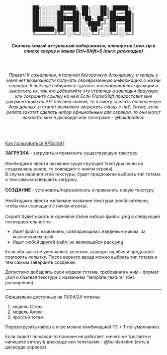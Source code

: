<p align="center">
██╗░░░░░░█████╗░██╗░░░██╗░█████╗░
<br>██║░░░░░██╔══██╗██║░░░██║██╔══██╗
<br>██║░░░░░███████║╚██╗░██╔╝███████║
<br>██║░░░░░██╔══██║░╚████╔╝░██╔══██║
<br>███████╗██║░░██║░░╚██╔╝░░██║░░██║
<br>╚══════╝╚═╝░░╚═╝░░░╚═╝░░░╚═╝░░╚═╝
<br>
<h5 align ="center">Скачать самый актуальный набор можно, кликнув на Lava.zip в списке сверху и зажав Ctrl+Shift+S <i>(англ. раскладка)</i></h5>
  <br>
  <h6 align ="center">Привет! К сожалению, я получил бессрочную блокировку, и теперь у меня нет возможности получать своевременную информацию о жизни сервера. Я всё ещё собираюсь сделать запланированные функции и выпустить их, так что добавляйте эту страницу в закладки браузера или сохраните ссылку на неё! Если FrameShift предоставит мне документацию на API плагина скинов, то я смогу сделать полноценную базу данных, и станет возможно загружать скины с неё. Также, если ребята захотят сделать набор официальным для сервера, то они могут написать мне в дискорде или телеграме - @buildanation</h6>
    <br>  <br>
  <a href="https://youtu.be/hSGI24QW7n4">Как пользоваться RPScript?</a>
</p>
<b>ЗАГРУЗКА</b> - загрузить и применить существующую текстуру
<br><br>
Необходимо ввести название существующей текстуры (если не создавалась ранее, то совпадает с ником игрока).<br>
В случае наличия этой текстуры, будет предложено выбрать тип тотема и тем самым завершить загрузку.
<br><br>
<b>СОЗДАНИЕ</b> - установить/перезаписать и применить новую текстуру
<br/><br/>
Необходимо ввести желаемое название текстуры (необязательно, чтобы оно совпадало с ником игрока).<br><br>
Скрипт будет искать в корневой папке набора файлы .png в следующей последовательности:
<ul>
  <li>Ищет файл с названием, совпадающим с введёным ником, за исключением pack</li>
  <li>Ищет любой другой файл, не являющийся pack.png</li>
</ul>
Если оба шага не увенчались успехом, выводит ошибку и предлагает повторить попытку.
После верного ввода можно выбрать тип тотема и тем самым завершить создание.

Допустимо добавлять свои модели тотема, требования к ним - формат .json и базовая текстура с названием "template_texture" (без расширения).
___

Официально доступные на 10/04/24 тотемы:     
  1. модель Стива   
  2. модель Алекс   
  3. простой тотем
     
Перезагрузить набор в игре можно комбинацией F3 + T по-умолчанию.

Если скрипт по какой-то причине не работает, ничего не трогайте и напишите автору в дискорде или телеграме - @buildanation (есть в дискорде сервера)
